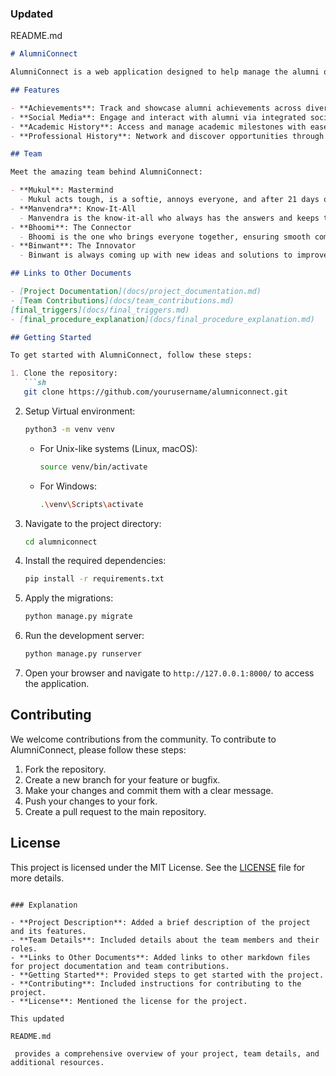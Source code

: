 ### Updated 

README.md



```markdown
# AlumniConnect

AlumniConnect is a web application designed to help manage the alumni of an institute. It provides a platform for alumni to connect, share achievements, and access institutional resources. The application includes features such as tracking academic and professional history, showcasing achievements, and integrating social media tools.

## Features

- **Achievements**: Track and showcase alumni achievements across diverse domains.
- **Social Media**: Engage and interact with alumni via integrated social media tools.
- **Academic History**: Access and manage academic milestones with ease.
- **Professional History**: Network and discover opportunities through alumni career paths.

## Team

Meet the amazing team behind AlumniConnect:

- **Mukul**: Mastermind
  - Mukul acts tough, is a softie, annoys everyone, and after 21 days of lagging, still aces tests like a genius.
- **Manvendra**: Know-It-All
  - Manvendra is the know-it-all who always has the answers and keeps the team on track.
- **Bhoomi**: The Connector
  - Bhoomi is the one who brings everyone together, ensuring smooth communication and collaboration.
- **Binwant**: The Innovator
  - Binwant is always coming up with new ideas and solutions to improve the project.

## Links to Other Documents

- [Project Documentation](docs/project_documentation.md)
- [Team Contributions](docs/team_contributions.md)
[final_triggers](docs/final_triggers.md)
- [final_procedure_explanation](docs/final_procedure_explanation.md)

## Getting Started

To get started with AlumniConnect, follow these steps:

1. Clone the repository:
   ```sh
   git clone https://github.com/yourusername/alumniconnect.git
   ```
2. Setup Virtual environment:
   ```sh
   python3 -m venv venv
   ```

   - For Unix-like systems (Linux, macOS):
     ```sh
     source venv/bin/activate
     ```

   - For Windows:
     ```sh
     .\venv\Scripts\activate
     ```
3. Navigate to the project directory:
   ```sh
   cd alumniconnect
   ```

4. Install the required dependencies:
   ```sh
   pip install -r requirements.txt
   ```

5. Apply the migrations:
   ```sh
   python manage.py migrate
   ```

6. Run the development server:
   ```sh
   python manage.py runserver
   ```

7. Open your browser and navigate to `http://127.0.0.1:8000/` to access the application.

## Contributing

We welcome contributions from the community. To contribute to AlumniConnect, please follow these steps:

1. Fork the repository.
2. Create a new branch for your feature or bugfix.
3. Make your changes and commit them with a clear message.
4. Push your changes to your fork.
5. Create a pull request to the main repository.

## License

This project is licensed under the MIT License. See the [LICENSE](LICENSE) file for more details.
```

### Explanation

- **Project Description**: Added a brief description of the project and its features.
- **Team Details**: Included details about the team members and their roles.
- **Links to Other Documents**: Added links to other markdown files for project documentation and team contributions.
- **Getting Started**: Provided steps to get started with the project.
- **Contributing**: Included instructions for contributing to the project.
- **License**: Mentioned the license for the project.

This updated 

README.md

 provides a comprehensive overview of your project, team details, and additional resources.